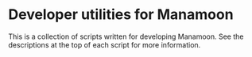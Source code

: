 # Developer utilities for Manamoon

This is a collection of scripts written for developing Manamoon.
See the descriptions at the top of each script for more information.
